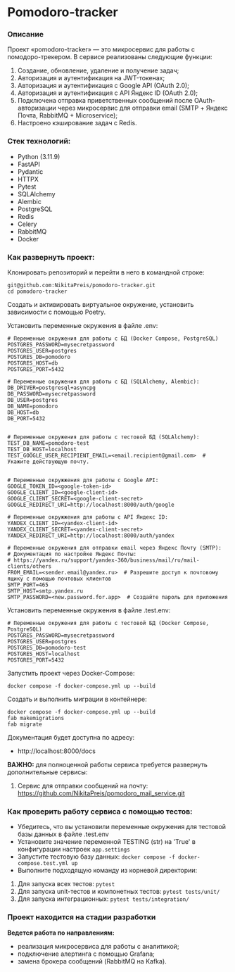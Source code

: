 # Pomodoro-tracker

### Описание

Проект «pomodoro-tracker» — это микросервис для работы с помодоро-трекером.
В сервисе реализованы следующие функции:
1. Создание, обновление, удаление и получение задач;
2. Авторизация и аутентификация на JWT-токенах;
3. Авторизация и аутентификация с Google API (OAuth 2.0);
4. Авторизация и аутентификация с API Яндекс ID (OAuth 2.0);
5. Подключена отправка приветственных сообщений после OAuth-авторизации через микросервис для отправки email (SMTP + Яндекс Почта, RabbitMQ + Microservice);
6. Настроено кэширование задач с Redis.

### Стек технологий:

* Python (3.11.9)
* FastAPI
* Pydantic
* HTTPX
* Pytest
* SQLAlchemy
* Alembic
* PostgreSQL
* Redis
* Celery
* RabbitMQ
* Docker

### Как развернуть проект:

Клонировать репозиторий и перейти в него в командной строке:
```
git@github.com:NikitaPreis/pomodoro-tracker.git
cd pomodoro-tracker
```

Создать и активировать виртуальное окружение, установить зависимости с помощью Poetry.

Установить переменные окружения в файле .env:
```
# Переменные окружения для работы с БД (Docker Compose, PostgreSQL)
POSTGRES_PASSWORD=mysecretpassword
POSTGRES_USER=postgres
POSTGRES_DB=pomodoro
POSTGRES_HOST=db
POSTGRES_PORT=5432

# Переменные окружения для работы с БД (SQLAlchemy, Alembic):
DB_DRIVER=postgresql+asyncpg
DB_PASSWORD=mysecretpassword
DB_USER=postgres
DB_NAME=pomodoro
DB_HOST=db
DB_PORT=5432


# Переменные окружения для работы с тестовой БД (SQLAlchemy):
TEST_DB_NAME=pomodoro-test
TEST_DB_HOST=localhost
TEST_GOOGLE_USER_RECIPIENT_EMAIL=<email.recipient@gmail.com>  # Укажите действующую почту.


# Переменные окружжения для работы с Google API:
GOOGLE_TOKEN_ID=<google-token-id>
GOOGLE_CLIENT_ID=<google-client-id>
GOOGLE_CLIENT_SECRET=<google-client-secret>
GOOGLE_REDIRECT_URI=http://localhost:8000/auth/google

# Переменные окружжения для работы с API Яндекс ID:
YANDEX_CLIENT_ID=<yandex-client-id>
YANDEX_CLIENT_SECRET=<yandex-client-secret>
YANDEX_REDIRECT_URI=http://localhost:8000/auth/yandex

# Переменные окружения для отправки email через Яндекс Почту (SMTP):
# Документация по настройке Яндекс Почты:
# https://yandex.ru/support/yandex-360/business/mail/ru/mail-clients/others
FROM_EMAIL=<sender.email@yandex.ru>  # Разрешите доступ к почтовому ящику с помощью почтовых клиентов
SMTP_PORT=465
SMTP_HOST=smtp.yandex.ru
SMTP_PASSWORD=<new.password.for.app>  # Создайте пароль для приложения

```

Установить переменные окружения в файле .test.env:
```
# Переменные окружения для работы с тестовой БД (Docker Compose, PostgreSQL)
POSTGRES_PASSWORD=mysecretpassword
POSTGRES_USER=postgres
POSTGRES_DB=pomodoro-test
POSTGRES_HOST=localhost
POSTGRES_PORT=5432

```


Запустить проект через Docker-Compose:
```
docker compose -f docker-compose.yml up --build
```

Создать и выполнить миграции в контейнере:
```
docker compose -f docker-compose.yml up --build
fab makemigrations
fab migrate
```

Документация будет доступна по адресу: 

* http://localhost:8000/docs

**ВАЖНО:** для полноценной работы сервиса требуется развернуть дополнительные сервисы:
1. Сервис для отправки сообщений на почту: https://github.com/NikitaPreis/pomodoro_mail_service.git


### Как проверить работу сервиса с помощью тестов:
* Убедитесь, что вы установили переменные окружения для тестовой базы данных в файле .test.env
* Установите значение переменной TESTING (str) на 'True' в конфигурации настроек `app.settings`
* Запустите тестовую базу данных: `docker compose -f docker-compose.test.yml up`
* Выполните подходящую команду из корневой директории:
1. Для запуска всех тестов: `pytest`
2. Для запуска unit-тестов и компонетных тестов: `pytest tests/unit/`
3. Для запуска интеграционных: `pytest tests/integration/`

### Проект находится на стадии разработки

**Ведется работа по направлениям:**
- реализация микросервиса для работы с аналитикой;
- подключение алертинга с помощью Grafana;
- замена брокера сообщений (RabbitMQ на Kafka).
